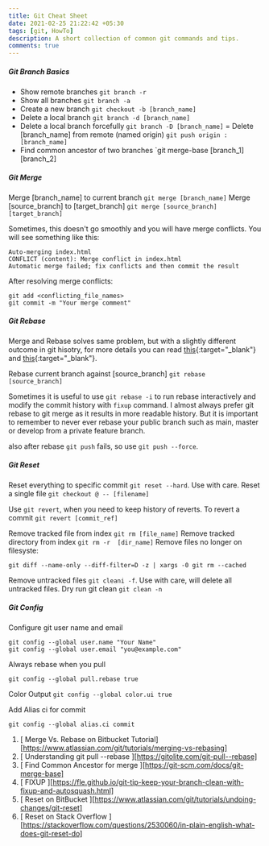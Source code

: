 ```yaml
---
title: Git Cheat Sheet
date: 2021-02-25 21:22:42 +05:30
tags: [git, HowTo]
description: A short collection of common git commands and tips.
comments: true
---
```


##### Git Branch Basics
- Show remote branches `git branch -r`
- Show all branches `git branch -a`
- Create a new branch `git checkout -b [branch_name]`
- Delete a local branch `git branch -d [branch_name]`
- Delete a local branch forcefully `git branch -D [branch_name]`
= Delete [branch_name] from remote (named origin)  `git push origin :[branch_name]` 
- Find common ancestor of two branches `git merge-base [branch_1] [branch_2]

##### Git Merge
Merge [branch_name] to current branch `git merge [branch_name]`
Merge [source_branch] to [target_branch] `git merge [source_branch] [target_branch]`

Sometimes, this doesn't go smoothly and you will have merge conflicts. You will see something like this:
```
Auto-merging index.html
CONFLICT (content): Merge conflict in index.html
Automatic merge failed; fix conflicts and then commit the result
```
After resolving merge conflicts:
```
git add <conflicting_file_names>
git commit -m "Your merge comment"
```

##### Git Rebase 
Merge and Rebase solves same problem, but with a slightly different outcome in git hisotry, for more details you can read [this](https://www.atlassian.com/git/tutorials/merging-vs-rebasing){:target="_blank"} and [this](https://stackoverflow.com/questions/16666089/whats-the-difference-between-git-merge-and-git-rebase/16666418#16666418){:target="_blank"}.

Rebase current branch against [source_branch] `git rebase [source_branch]`

Sometimes it is useful to use `git rebase -i` to run rebase interactively and modify the commit history with `fixup` command. I almost always prefer git rebase to git merge as it results in more readable history. But it is important to remember to never ever rebase your public branch such as main, master or develop from a private feature branch. 

also after rebase `git push` fails, so use `git push --force`.


##### Git Reset
Reset everything to specific commit `git reset --hard`. Use with care. 
Reset a single file `git checkout @ -- [filename]`

Use `git revert`, when you need to keep history of reverts.
To revert a commit `git revert [commit_ref]`

Remove tracked file from index `git rm [file_name]`
Remove tracked directory from index `git rm -r  [dir_name]`
Remove files no longer on filesyste:
```
git diff --name-only --diff-filter=D -z | xargs -0 git rm --cached
```

Remove untracked files `git cleani -f`. Use with care, will delete all untracked files. 
Dry run git clean `git clean -n`



##### Git Config 

Configure git user name and email
```
git config --global user.name "Your Name"
git config --global user.email "you@example.com"
```

Always rebase when you pull 
```
git config --global pull.rebase true
```

Color Output `git config --global color.ui true`

Add Alias ci for commit 
``` 
git config --global alias.ci commit
```




1. [ Merge Vs. Rebase on Bitbucket Tutorial][https://www.atlassian.com/git/tutorials/merging-vs-rebasing]
2. [ Understanding git pull --rebase ][https://gitolite.com/git-pull--rebase]
3. [ Find Common Ancestor for merge ][https://git-scm.com/docs/git-merge-base]
4. [ FIXUP ][https://fle.github.io/git-tip-keep-your-branch-clean-with-fixup-and-autosquash.html]
5. [ Reset on BitBucket ][https://www.atlassian.com/git/tutorials/undoing-changes/git-reset]
6. [ Reset on Stack Overflow ][https://stackoverflow.com/questions/2530060/in-plain-english-what-does-git-reset-do]
